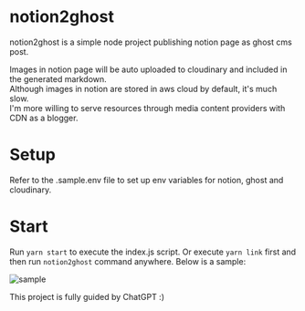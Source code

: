 # notion2ghost

notion2ghost is a simple node project publishing notion page as ghost cms post.

Images in notion page will be auto uploaded to cloudinary and included in the generated markdown.   
Although images in notion are stored in aws cloud by default, it's much slow.  
I'm more willing to serve resources through media content providers with CDN as a blogger.
# Setup

Refer to the .sample.env file to set up env variables for notion, ghost and cloudinary.

# Start

Run `yarn start` to execute the index.js script. Or execute `yarn link` first and then run `notion2ghost` command anywhere. Below is a sample:

![sample](https://asset.cloudinary.com/leecy-me/c9689949b15bb0320ddc003e20c8a78b)

This project is fully guided by ChatGPT :)